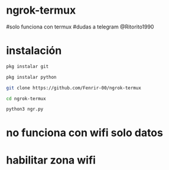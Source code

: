 # ngrok-termux
#solo funciona con termux
#dudas a telegram @Ritorito1990
# instalación
```bash
pkg instalar git
```
```bash
pkg instalar python
```
```bash
git clone https://github.com/Fenrir-00/ngrok-termux
```
```bash
cd ngrok-termux
```
```bash
python3 ngr.py
```
# no funciona con wifi solo datos 
# habilitar zona wifi 
